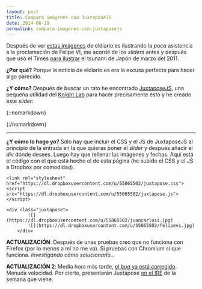 ```yaml
---
layout: post
title: Compara imágenes con JuxtaposeJS
date: 2014-06-19
permalink: compara-imagenes-con-juxtaposejs
---
```

Después de ver [estas imágenes](http://www.eldiario.es/politica/FOTOS-Compara-Carlos-Felipe-VI_12_272742727.html) de eldiario.es ilustrando la _poca_ asistencia a la proclamación de Felipe VI, me acordé de los _sliders_ antes y después que usó el Times [para ilustrar](http://www.nytimes.com/interactive/2012/03/01/world/asia/JapanBeforeAfter.html) el tsunami de Japón de marzo del 2011.

**¿Por qué?** Porque la noticia de eldiario.es era la excusa perfecta para hacer algo parecido. 

**¿Y cómo?** Después de buscar un rato he encontrado [JuxtaposeJS](https://github.com/NUKnightLab/juxtapose), una pequeña utilidad del [Knight Lab](http://knightlab.northwestern.edu/) para hacer precisamente esto y he creado este _slider_:

{::nomarkdown}
<div class="juxtapose" data-startingposition="50" data-showlabels="true" data-showcredits="true" data-animate="true">
<link rel="stylesheet" href="//cdn.knightlab.com/libs/juxtapose/latest/css/juxtapose.css">
<script type="text/javascript" src="//cdn.knightlab.com/libs/juxtapose/latest/js/juxtapose.js"></script>
{:/nomarkdown}

* * *

**¿Y cómo lo hago yo?**
Sólo hay que incluir el CSS y el JS de JuxtaposeJS al principio de la entrada en la que quieras poner el _slider_ y después añadir el _div_ dónde desees. Luego hay que rellenar las imágenes y fechas. Aquí está el código con el que está hecho el de esta página (he subido el CSS y el JS a Dropbox por comodidad).

    <link rel="stylesheet" href="https://dl.dropboxusercontent.com/u/55065502/juxtapose.css">
    <script src="https://dl.dropboxusercontent.com/u/55065502/juxtapose.js"></script>

    <div class="juxtapose">
            ![](https://dl.dropboxusercontent.com/u/55065502/juancarlosi.jpg)
            ![](https://dl.dropboxusercontent.com/u/55065502/felipevi.jpg)
        </div>

<p></p>

**ACTUALIZACIÓN**: Después de unas pruebas creo que no funciona con Firefox (por lo menos a mí no me va). Si pruebas con Chromium sí que funciona. _Investigando cómo solucionarlo..._

**ACTUALIZACIÓN 2**: Media hora más tarde, [el _bug_ ya está corregido](https://github.com/NUKnightLab/juxtapose/issues/9). Menuda velocidad. Por cierto, presentarán Juxtapose [en el IRE](http://ire.org/conferences/ire-2014/) de la semana que viene.